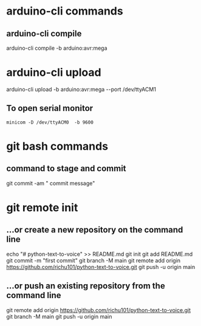 # arduino-cli commands

## arduino-cli compile

arduino-cli compile  -b arduino:avr:mega 

# arduino-cli upload

arduino-cli  upload -b arduino:avr:mega --port /dev/ttyACM1


## To open serial monitor

`minicom -D /dev/ttyACM0  -b 9600`





# git bash commands

## command to stage and commit

 git commit -am " commit message"


 # git remote init

##  …or create a new repository on the command line


echo "# python-text-to-voice" >> README.md
git init
git add README.md
git commit -m "first commit"
git branch -M main
git remote add origin https://github.com/richu101/python-text-to-voice.git
git push -u origin main
                
 ## …or push an existing repository from the command line

git remote add origin https://github.com/richu101/python-text-to-voice.git
git branch -M main
git push -u origin main